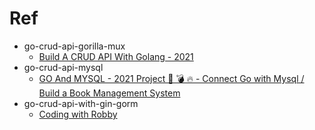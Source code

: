 # Ref
- go-crud-api-gorilla-mux
  - [Build A CRUD API With Golang - 2021](https://youtu.be/TkbhQQS3m_o)
- go-crud-api-mysql
  - [GO And MYSQL - 2021 Project 🚀 💣 🔥 - Connect Go with Mysql / Build a Book Management System](https://youtu.be/1E_YycpCsXw)
- go-crud-api-with-gin-gorm
  - [Coding with Robby](https://youtu.be/lf_kiH_NPvM)

